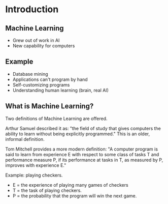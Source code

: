 # Introduction

## Machine Learning

- Grew out of work in AI
- New capability for computers

## Example

- Database mining
- Applications can't program by hand
- Self-customizing programs
- Understanding human learning (brain, real AI)

## What is Machine Learning?

Two definitions of Machine Learning are offered.

Arthur Samuel described it as: "the field of study that gives computers the ability to learn without being explicitly programmed." This is an older, informal definition.

Tom Mitchell provides a more modern definition: "A computer program is said to learn from experience E with respect to some class of tasks T and performance measure P, if its performance at tasks in T, as measured by P, improves with experience E."

Example: playing checkers.

- E = the experience of playing many games of checkers
- T = the task of playing checkers.
- P = the probability that the program will win the next game.

